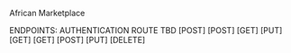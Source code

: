 
African Marketplace

ENDPOINTS:
AUTHENTICATION ROUTE TBD
[POST] 
[POST] 
[GET] 
[PUT]
[GET]
[GET] 
[POST] 
[PUT] 
[DELETE]
